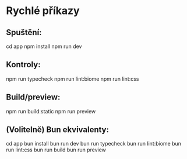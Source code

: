 # Rychlé příkazy

## Spuštění:
cd app
npm install
npm run dev

## Kontroly:
npm run typecheck
npm run lint:biome
npm run lint:css

## Build/preview:
npm run build:static
npm run preview 

## (Volitelně) Bun ekvivalenty:
cd app
bun install
bun run dev
bun run typecheck
bun run lint:biome
bun run lint:css
bun run build
bun run preview